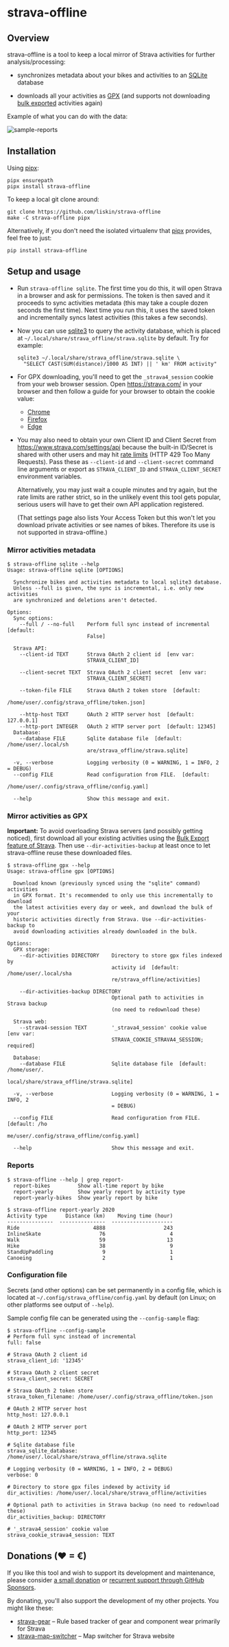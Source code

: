 # strava-offline

## Overview

strava-offline is a tool to keep a local mirror of Strava activities for
further analysis/processing:

* synchronizes metadata about your bikes and activities to an [SQLite][]
  database

* downloads all your activities as [GPX][] (and supports not downloading [bulk
  exported][strava-bulk-export] activities again)

[SQLite]: https://www.sqlite.org/
[GPX]: https://en.wikipedia.org/wiki/GPS_Exchange_Format

Example of what you can do with the data:

![sample-reports](https://user-images.githubusercontent.com/300342/132984440-3a45365a-0ad2-4310-a02b-6adb669d892e.png)

## Installation

Using [pipx][]:

```
pipx ensurepath
pipx install strava-offline
```

To keep a local git clone around:

```
git clone https://github.com/liskin/strava-offline
make -C strava-offline pipx
```

Alternatively, if you don't need the isolated virtualenv that [pipx][]
provides, feel free to just:

```
pip install strava-offline
```

[pipx]: https://github.com/pypa/pipx

## Setup and usage

* Run `strava-offline sqlite`. The first time you do this, it will open Strava
  in a browser and ask for permissions. The token is then saved and it
  proceeds to sync activities metadata (this may take a couple dozen seconds
  the first time). Next time you run this, it uses the saved token and
  incrementally syncs latest activities (this takes a few seconds).

* Now you can use [sqlite3][] to query the activity database, which is placed
  at `~/.local/share/strava_offline/strava.sqlite` by default. Try for example:

  ```
  sqlite3 ~/.local/share/strava_offline/strava.sqlite \
  ​  "SELECT CAST(SUM(distance)/1000 AS INT) || ' km' FROM activity"
  ```

* For GPX downloading, you'll need to get the `_strava4_session` cookie from
  your web browser session. Open <https://strava.com/> in your browser and
  then follow a guide for your browser to obtain the cookie value:

  * [Chrome](https://developers.google.com/web/tools/chrome-devtools/storage/cookies)
  * [Firefox](https://developer.mozilla.org/en-US/docs/Tools/Storage_Inspector)
  * [Edge](https://docs.microsoft.com/en-us/microsoft-edge/devtools-guide-chromium/storage/cookies)

* You may also need to obtain your own Client ID and Client Secret from
  <https://www.strava.com/settings/api> because the built-in ID/Secret is
  shared with other users and may hit [rate limits][] (HTTP 429 Too Many
  Requests). Pass these as `--client-id` and `--client-secret` command line
  arguments or export as `STRAVA_CLIENT_ID` and `STRAVA_CLIENT_SECRET`
  environment variables.

  Alternatively, you may just wait a couple minutes and try again, but the
  rate limits are rather strict, so in the unlikely event this tool gets
  popular, serious users will have to get their own API application
  registered.

  (That settings page also lists Your Access Token but this won't let you
  download private activities or see names of bikes. Therefore its use is not
  supported in strava-offline.)

[sqlite3]: https://manpages.debian.org/buster/sqlite3/sqlite3.1.en.html
[rate limits]: http://developers.strava.com/docs/rate-limits/

### Mirror activities metadata

    $ strava-offline sqlite --help
    Usage: strava-offline sqlite [OPTIONS]
    
      Synchronize bikes and activities metadata to local sqlite3 database.
      Unless --full is given, the sync is incremental, i.e. only new activities
      are synchronized and deletions aren't detected.
    
    Options:
      Sync options: 
        --full / --no-full    Perform full sync instead of incremental  [default:
                              False]
    
      Strava API: 
        --client-id TEXT      Strava OAuth 2 client id  [env var:
                              STRAVA_CLIENT_ID]
    
        --client-secret TEXT  Strava OAuth 2 client secret  [env var:
                              STRAVA_CLIENT_SECRET]
    
        --token-file FILE     Strava OAuth 2 token store  [default:
                              /home/user/.config/strava_offline/token.json]
    
        --http-host TEXT      OAuth 2 HTTP server host  [default: 127.0.0.1]
        --http-port INTEGER   OAuth 2 HTTP server port  [default: 12345]
      Database: 
        --database FILE       Sqlite database file  [default: /home/user/.local/sh
                              are/strava_offline/strava.sqlite]
    
      -v, --verbose           Logging verbosity (0 = WARNING, 1 = INFO, 2 = DEBUG)
      --config FILE           Read configuration from FILE.  [default:
                              /home/user/.config/strava_offline/config.yaml]
    
      --help                  Show this message and exit.

### Mirror activities as GPX

**Important:** To avoid overloading Strava servers (and possibly getting
noticed), first download all your existing activities using the [Bulk Export
feature of Strava][strava-bulk-export]. Then use `--dir-activities-backup` at
least once to let strava-offline reuse these downloaded files.

[strava-bulk-export]: https://support.strava.com/hc/en-us/articles/216918437-Exporting-your-Data-and-Bulk-Export#Bulk

    $ strava-offline gpx --help
    Usage: strava-offline gpx [OPTIONS]
    
      Download known (previously synced using the "sqlite" command) activities
      in GPX format. It's recommended to only use this incrementally to download
      the latest activities every day or week, and download the bulk of your
      historic activities directly from Strava. Use --dir-activities-backup to
      avoid downloading activities already downloaded in the bulk.
    
    Options:
      GPX storage: 
        --dir-activities DIRECTORY    Directory to store gpx files indexed by
                                      activity id  [default: /home/user/.local/sha
                                      re/strava_offline/activities]
    
        --dir-activities-backup DIRECTORY
                                      Optional path to activities in Strava backup
                                      (no need to redownload these)
    
      Strava web: 
        --strava4-session TEXT        '_strava4_session' cookie value  [env var:
                                      STRAVA_COOKIE_STRAVA4_SESSION; required]
    
      Database: 
        --database FILE               Sqlite database file  [default: /home/user/.
                                      local/share/strava_offline/strava.sqlite]
    
      -v, --verbose                   Logging verbosity (0 = WARNING, 1 = INFO, 2
                                      = DEBUG)
    
      --config FILE                   Read configuration from FILE.  [default: /ho
                                      me/user/.config/strava_offline/config.yaml]
    
      --help                          Show this message and exit.

### Reports

    $ strava-offline --help | grep report-
      report-bikes         Show all-time report by bike
      report-yearly        Show yearly report by activity type
      report-yearly-bikes  Show yearly report by bike

```
$ strava-offline report-yearly 2020
Activity type      Distance (km)    Moving time (hour)
---------------  ---------------  --------------------
Ride                        4888                   243
InlineSkate                   76                     4
Walk                          59                    13
Hike                          38                     9
StandUpPaddling                9                     1
Canoeing                       2                     1
```

### Configuration file

Secrets (and other options) can be set permanently in a config file,
which is located at `~/.config/strava_offline/config.yaml` by default
(on Linux; on other platforms see output of `--help`).

Sample config file can be generated using the `--config-sample` flag:

    $ strava-offline --config-sample
    # Perform full sync instead of incremental
    full: false
    
    # Strava OAuth 2 client id
    strava_client_id: '12345'
    
    # Strava OAuth 2 client secret
    strava_client_secret: SECRET
    
    # Strava OAuth 2 token store
    strava_token_filename: /home/user/.config/strava_offline/token.json
    
    # OAuth 2 HTTP server host
    http_host: 127.0.0.1
    
    # OAuth 2 HTTP server port
    http_port: 12345
    
    # Sqlite database file
    strava_sqlite_database: /home/user/.local/share/strava_offline/strava.sqlite
    
    # Logging verbosity (0 = WARNING, 1 = INFO, 2 = DEBUG)
    verbose: 0
    
    # Directory to store gpx files indexed by activity id
    dir_activities: /home/user/.local/share/strava_offline/activities
    
    # Optional path to activities in Strava backup (no need to redownload these)
    dir_activities_backup: DIRECTORY
    
    # '_strava4_session' cookie value
    strava_cookie_strava4_session: TEXT

## Donations (♥ = €)

If you like this tool and wish to support its development and maintenance,
please consider [a small donation](https://www.paypal.me/lisknisi/10EUR) or
[recurrent support through GitHub Sponsors](https://github.com/sponsors/liskin).

By donating, you'll also support the development of my other projects. You
might like these:

* [strava-gear](https://github.com/liskin/strava-gear) – Rule based tracker of gear and component wear primarily for Strava
* [strava-map-switcher](https://github.com/liskin/strava-map-switcher) – Map switcher for Strava website
